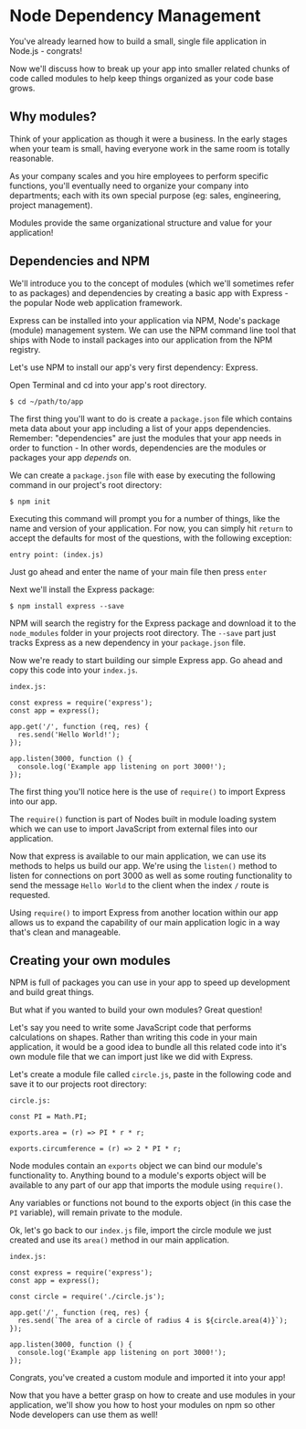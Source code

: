 # Node Dependency Management
You've already learned how to build a small, single file application in Node.js - congrats!

Now we'll discuss how to break up your app into smaller related chunks of code called modules to help keep things organized as your code base grows.

## Why modules?
Think of your application as though it were a business. In the early stages when your team is small, having everyone work in the same room is totally reasonable.

As your company scales and you hire employees to perform specific functions, you'll eventually need to organize your company into departments; each with its own special purpose (eg: sales, engineering, project management).

Modules provide the same organizational structure and value for your application!

## Dependencies and NPM
We'll introduce you to the concept of modules (which we'll sometimes refer to as packages) and dependencies by creating a basic app with Express - the popular Node web application framework.

Express can be installed into your application via NPM, Node's package (module) management system. We can use the NPM command line tool that ships with Node to install packages into our application from the NPM registry.

Let's use NPM to install our app's very first dependency: Express.

Open Terminal and cd into your app's root directory.

```
$ cd ~/path/to/app
```

The first thing you'll want to do is create a `package.json` file which contains meta data about your app including a list of your apps dependencies. Remember: "dependencies" are just the modules that your app needs in order to function - In other words, dependencies are the modules or packages your app *depends* on.

We can create a `package.json` file with ease by executing the following command in our project's root directory:
```
$ npm init
```

Executing this command will prompt you for a number of things, like the name and version of your application. For now, you can simply hit `return` to accept the defaults for most of the questions, with the following exception:
```
entry point: (index.js)
```
Just go ahead and enter the name of your main file then press `enter`

Next we'll install the Express package:
```
$ npm install express --save
```
NPM will search the registry for the Express package and download it to the `node_modules` folder in your projects root directory. The `--save` part just tracks Express as a new dependency in your `package.json` file.

Now we're ready to start building our simple Express app. Go ahead and copy this code into your `index.js`.

`index.js:`
```
const express = require('express');
const app = express();

app.get('/', function (req, res) {
  res.send('Hello World!');
});

app.listen(3000, function () {
  console.log('Example app listening on port 3000!');
});
```

The first thing you'll notice here is the use of `require()` to import  Express into our app.

The `require()` function is part of Nodes built in module loading system which we can use to import JavaScript from external files into our application.

Now that express is available to our main application, we can use its methods to helps us build our app. We're using the `listen()` method to listen for connections on port 3000 as well as some routing functionality to send the message `Hello World` to the client when the index `/` route is requested.

Using `require()` to import Express from another location within our app allows us to expand the capability of our main application logic in a way that's clean and manageable.

## Creating your own modules
NPM is full of packages you can use in your app to speed up development and build great things.

But what if you wanted to build your own modules? Great question!

Let's say you need to write some JavaScript code that performs calculations on shapes. Rather than writing this code in your main application, it would be a good idea to bundle all this related code into it's own module file that we can import just like we did with Express.

Let's create a module file called `circle.js`, paste in the following code and save it to our projects root directory:

`circle.js:`
```
const PI = Math.PI;

exports.area = (r) => PI * r * r;

exports.circumference = (r) => 2 * PI * r;

```
Node modules contain an `exports` object we can bind our module's functionality to. Anything bound to a module's exports object will be available to any part of our app that imports the module using `require()`.

Any variables or functions not bound to the exports object (in this case the `PI` variable), will remain private to the module.

Ok, let's go back to our `index.js` file, import the circle module we just created and use its `area()` method in our main application.

`index.js:`

```
const express = require('express');
const app = express();

const circle = require('./circle.js');

app.get('/', function (req, res) {
  res.send(`The area of a circle of radius 4 is ${circle.area(4)}`);
});

app.listen(3000, function () {
  console.log('Example app listening on port 3000!');
});
```

Congrats, you've created a custom module and imported it into your app!

Now that you have a better grasp on how to create and use modules in your application, we'll show you how to host your modules on npm so other Node developers can use them as well!
